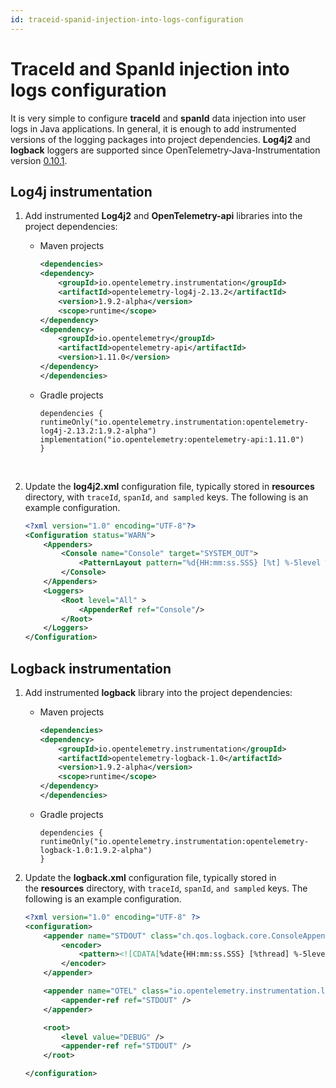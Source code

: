 ```yaml
---
id: traceid-spanid-injection-into-logs-configuration
---
```


# TraceId and SpanId injection into logs configuration

It is very simple to configure **traceId** and **spanId** data injection into user logs in Java applications. In general, it is enough to add instrumented versions of the logging packages into project dependencies. **Log4j2** and **logback** loggers are supported since OpenTelemetry-Java-Instrumentation version [0.10.1](https://github.com/open-telemetry/opentelemetry-java-instrumentation/tree/v0.10.1).

## Log4j instrumentation

1. Add instrumented **Log4j2** and **OpenTelemetry-api** libraries into the project dependencies:

   * Maven projects  
         
       ```xml
       <dependencies>
       <dependency>
           <groupId>io.opentelemetry.instrumentation</groupId>
           <artifactId>opentelemetry-log4j-2.13.2</artifactId>
           <version>1.9.2-alpha</version>
           <scope>runtime</scope>
       </dependency>
       <dependency>
           <groupId>io.opentelemetry</groupId>
           <artifactId>opentelemetry-api</artifactId>
           <version>1.11.0</version>
       </dependency>
       </dependencies>
       ```
    
   * Gradle projects  
         
       ```
       dependencies {
       runtimeOnly("io.opentelemetry.instrumentation:opentelemetry-log4j-2.13.2:1.9.2-alpha")
       implementation("io.opentelemetry:opentelemetry-api:1.11.0")
       }
       ```
     

1. Update the **log4j2.xml** configuration file, typically stored in **resources** directory, with `traceId`, `spanId`, `and sampled` keys. The following is an example configuration.

    ```xml
    <?xml version="1.0" encoding="UTF-8"?>
    <Configuration status="WARN">
        <Appenders>
            <Console name="Console" target="SYSTEM_OUT">
                <PatternLayout pattern="%d{HH:mm:ss.SSS} [%t] %-5level %logger{36} traceId: %X{trace_id} spanId: %X{span_id} - %msg%n" />
            </Console>
        </Appenders>
        <Loggers>
            <Root level="All" >
                <AppenderRef ref="Console"/>
            </Root>
        </Loggers>
    </Configuration>
    ```

## Logback instrumentation

1. Add instrumented **logback** library into the project dependencies:

   * Maven projects  
         
       ```xml
       <dependencies>
       <dependency>
           <groupId>io.opentelemetry.instrumentation</groupId>
           <artifactId>opentelemetry-logback-1.0</artifactId>
           <version>1.9.2-alpha</version>
           <scope>runtime</scope>
       </dependency>
       </dependencies>
       ```
    
   * Gradle projects  
         
       ```
       dependencies {
       runtimeOnly("io.opentelemetry.instrumentation:opentelemetry-logback-1.0:1.9.2-alpha")
       }
       ``` 

1. Update the **logback.xml** configuration file, typically stored in the **resources** directory, with `traceId`, `spanId`, `and sampled` keys. The following is an example configuration.

    ```xml
    <?xml version="1.0" encoding="UTF-8" ?>
    <configuration>
        <appender name="STDOUT" class="ch.qos.logback.core.ConsoleAppender">
            <encoder>
                <pattern><![CDATA[%date{HH:mm:ss.SSS} [%thread] %-5level %logger{15}#%line %X{req.requestURI} traceId: %X{trace_id} spanId: %X{span_id} %msg\n]]></pattern>
            </encoder>
        </appender>

        <appender name="OTEL" class="io.opentelemetry.instrumentation.logback.v1_0.OpenTelemetryAppender">
            <appender-ref ref="STDOUT" />
        </appender>

        <root>
            <level value="DEBUG" />
            <appender-ref ref="STDOUT" />
        </root>

    </configuration>
    ```
